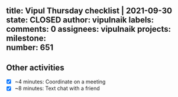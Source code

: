 title:	Vipul Thursday checklist | 2021-09-30
state:	CLOSED
author:	vipulnaik
labels:	
comments:	0
assignees:	vipulnaik
projects:	
milestone:	
number:	651
--
## Other activities

- [x] ~4 minutes: Coordinate on a meeting
- [x] ~8 minutes: Text chat with a friend
